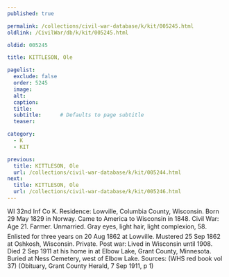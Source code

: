 ```yaml
---
published: true

permalink: /collections/civil-war-database/k/kit/005245.html
oldlink: /CivilWar/db/k/kit/005245.html

oldid: 005245

title: KITTLESON, Ole

pagelist:
  exclude: false
  order: 5245
  image: 
  alt:
  caption:
  title:
  subtitle:      # Defaults to page subtitle
  teaser:

category: 
  - K 
  - KIT

previous:
  title: KITTLESON, Ole
  url: /collections/civil-war-database/k/kit/005244.html  
next:
  title: KITTLESON, Ole
  url: /collections/civil-war-database/k/kit/005246.html   
---
```

WI 32nd Inf Co K. Residence: Lowville, Columbia County, Wisconsin. Born 29 May 1829 in Norway. Came to America to Wisconsin in 1848. Civil War: Age 21. Farmer. Unmarried. Gray eyes, light hair, light complexion, 5&#146;8&#148;. Enlisted for three years on 20 Aug 1862 at Lowville. Mustered 25 Sep 1862 at Oshkosh, Wisconsin. Private. Post war: Lived in Wisconsin until 1908. Died 2 Sep 1911 at his home in at Elbow Lake, Grant County, Minnesota. Buried at Ness Cemetery, west of Elbow Lake. Sources: (WHS red book vol 37) (Obituary, Grant County Herald, 7 Sep 1911, p 1)